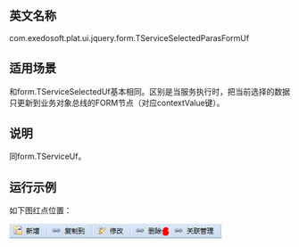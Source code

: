 ## 英文名称 ##

com.exedosoft.plat.ui.jquery.form.TServiceSelectedParasFormUf

## 适用场景 ##

和form.TServiceSelectedUf基本相同。区别是当服务执行时，把当前选择的数据只更新到业务对象总线的FORM节点（对应contextValue键）。

## 说明 ##

同form.TServiceUf。


## 运行示例 ##

如下图红点位置：

<img src='imgs/c_TServiceSelected.png' />
